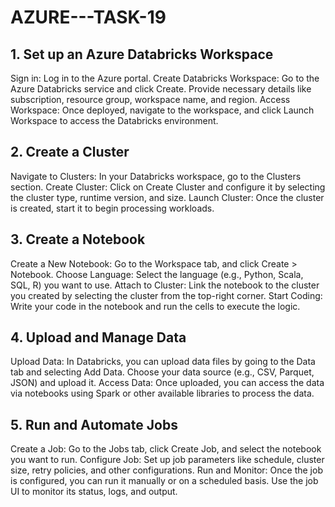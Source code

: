 # AZURE---TASK-19

## 1. Set up an Azure Databricks Workspace
Sign in: Log in to the Azure portal.
Create Databricks Workspace: Go to the Azure Databricks service and click Create. Provide necessary details like subscription, resource group, workspace name, and region.
Access Workspace: Once deployed, navigate to the workspace, and click Launch Workspace to access the Databricks environment.
## 2. Create a Cluster
Navigate to Clusters: In your Databricks workspace, go to the Clusters section.
Create Cluster: Click on Create Cluster and configure it by selecting the cluster type, runtime version, and size.
Launch Cluster: Once the cluster is created, start it to begin processing workloads.
## 3. Create a Notebook
Create a New Notebook: Go to the Workspace tab, and click Create > Notebook.
Choose Language: Select the language (e.g., Python, Scala, SQL, R) you want to use.
Attach to Cluster: Link the notebook to the cluster you created by selecting the cluster from the top-right corner.
Start Coding: Write your code in the notebook and run the cells to execute the logic.
## 4. Upload and Manage Data
Upload Data: In Databricks, you can upload data files by going to the Data tab and selecting Add Data. Choose your data source (e.g., CSV, Parquet, JSON) and upload it.
Access Data: Once uploaded, you can access the data via notebooks using Spark or other available libraries to process the data.
## 5. Run and Automate Jobs
Create a Job: Go to the Jobs tab, click Create Job, and select the notebook you want to run.
Configure Job: Set up job parameters like schedule, cluster size, retry policies, and other configurations.
Run and Monitor: Once the job is configured, you can run it manually or on a scheduled basis. Use the job UI to monitor its status, logs, and output.
